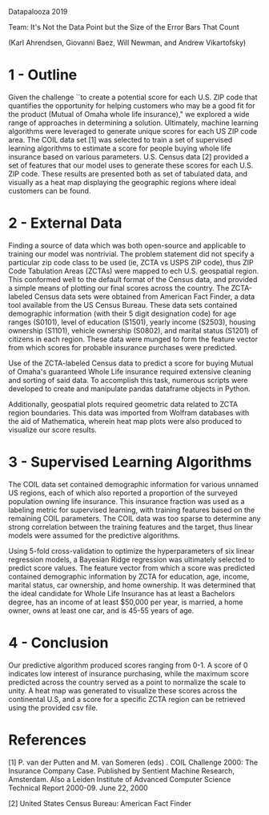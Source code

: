 Datapalooza 2019

Team: It's Not the Data Point but the Size of the Error Bars That Count

(Karl Ahrendsen, Giovanni Baez, Will Newman, and Andrew Vikartofsky)

# 1 - Outline
Given the challenge ``to create a potential score for each U.S. ZIP code that quantifies the opportunity for helping customers who may be a good fit for the product (Mutual of Omaha whole life insurance)," we explored a wide range of approaches in determining a solution.  Ultimately, machine learning algorithms were leveraged to generate unique scores for each US ZIP code area.  The COIL data set [1] was selected to train a set of supervised learning algorithms to estimate a score for people buying whole life insurance based on various parameters.  U.S. Census data [2] provided a set of features that our model uses to generate these scores for each U.S. ZIP code.  These results are presented both as set of tabulated data, and visually as a heat map displaying the geographic regions where ideal customers can be found.

# 2 - External Data
Finding a source of data which was both open-source and applicable to training our model was nontrivial.  The problem statement did not specify a particular zip code class to be used (ie, ZCTA vs USPS ZIP code), thus ZIP Code Tabulation Areas (ZCTAs) were mapped to ech U.S. geospatial region.  This conformed well to the default format of the Census data, and provided a simple means of plotting our final scores across the country.  The ZCTA-labeled Census data sets were obtained from American Fact Finder, a data tool available from the US Census Bureau.  These data sets contained demographic information (with their 5 digit designation code) for age ranges (S0101), level of education (S1501), yearly income (S2503), housing ownership (S1101), vehicle ownership (S0802), and marital status (S1201) of citizens in each region.  These data were munged to form the feature vector from which scores for probable insurance purchases were predicted.

Use of the ZCTA-labeled Census data to predict a score for buying Mutual of Omaha's guaranteed Whole Life insurance required extensive cleaning and sorting of said data.  To accomplish this task, numerous scripts were developed to create and manipulate pandas dataframe objects in Python.

Additionally, geospatial plots required geometric data related to ZCTA region boundaries.  This data was imported from Wolfram databases with the aid of Mathematica, wherein heat map plots were also produced to visualize our score results.

# 3 - Supervised Learning Algorithms
The COIL data set contained demographic information for various unnamed US regions, each of which also reported a proportion of the surveyed population owning life insurance.  This insurance fraction was used as a labeling metric for supervised learning, with training features based on the remaining COIL parameters.  The COIL data was too sparse to determine any strong correlation between the training features and the target, thus linear models were assumed for the predictive algorithms.

Using 5-fold cross-validation to optimize the hyperparameters of six linear regression models, a Bayesian Ridge regression was ultimately selected to predict score values.  The feature vector from which a score was predicted contained demographic information by ZCTA for education, age, income, marital status, car ownership, and home ownership.  It was determined that the ideal candidate for Whole Life Insurance has at least a Bachelors degree, has an income of at least $50,000 per year, is married, a home owner, owns at least one car, and is 45-55 years of age.

# 4 - Conclusion
Our predictive algorithm produced scores ranging from 0-1.  A score of 0 indicates low interest of insurance purchasing, while the maximum score predicted across the country served as a point to normalize the scale to unity.  A heat map was generated to visualize these scores across the continental U.S, and a score for a specific ZCTA region can be retrieved using the provided csv file.

# References

[1] P. van der Putten and M. van Someren (eds) . COIL Challenge 2000: The Insurance Company Case. Published by Sentient Machine Research, Amsterdam. Also a Leiden Institute of Advanced Computer Science Technical Report 2000-09. June 22, 2000

[2] United States Census Bureau: American Fact Finder

